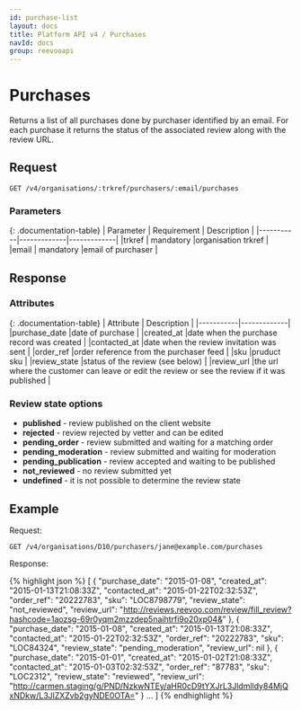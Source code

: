 ```yaml
---
id: purchase-list
layout: docs
title: Platform API v4 / Purchases
navId: docs
group: reevooapi
---
```


# Purchases

Returns a list of all purchases done by purchaser identified by an email.
For each purchase it returns the status of the associated review along with the review URL.

## **Request**

`GET /v4/organisations/:trkref/purchasers/:email/purchases`


### Parameters

{: .documentation-table}
| Parameter | Requirement | Description |
|-----------|-------------|-------------|
|trkref     | mandatory   |organisation trkref |
|email      | mandatory   |email of purchaser  |

## **Response**

### Attributes

{: .documentation-table}
| Attribute | Description |
|-----------|-------------|
|purchase_date    |date of purchase                                                                              |
|created_at       |date when the purchase record was created                                                     |
|contacted_at     |date when the review invitation was sent                                                      |
|order_ref        |order reference from the purchaser feed                                                       |
|sku              |pruduct sku                                                                                   |
|review_state     |status of the review (see below)                                                              |
|review_url       |the url where the customer can leave or edit the review or see the review if it was published |

### Review state options

- **published** - review published on the client website
- **rejected** - review rejected by vetter and can be edited
- **pending_order** - review submitted and waiting for a matching order
- **pending_moderation** - review submitted and waiting for moderation
- **pending_publication** - review accepted and waiting to be published
- **not_reviewed** - no review submitted yet
- **undefined** - it is not possible to determine the review state


## Example

Request:

`GET /v4/organisations/D10/purchasers/jane@example.com/purchases`

Response:

{% highlight json %}
[
  {
    "purchase_date": "2015-01-08",
    "created_at": "2015-01-13T21:08:33Z",
    "contacted_at": "2015-01-22T02:32:53Z",
    "order_ref": "20222783",
    "sku": "LOC8798779",
    "review_state": "not_reviewed",
    "review_url": "http://reviews.reevoo.com/review/fill_review?hashcode=1aozsg-69r0yqm2mzzdep5naihtrfi9o20xp04&"
  }, {
    "purchase_date": "2015-01-08",
    "created_at": "2015-01-13T21:08:33Z",
    "contacted_at": "2015-01-22T02:32:53Z",
    "order_ref": "20222783",
    "sku": "LOC84324",
    "review_state": "pending_moderation",
    "review_url": nil
  }, {
    "purchase_date": "2015-01-01",
    "created_at": "2015-01-02T21:08:33Z",
    "contacted_at": "2015-01-03T02:32:53Z",
    "order_ref": "87783",
    "sku": "LOC2312",
    "review_state": "reviewed",
    "review_url": "http://carmen.staging/g/PND/NzkwNTEy/aHR0cD9tYXJrL3Jldmlldy84MjQxNDkw/L3JlZXZvb2gyNDE0OTA="
  }
  ...
]
{% endhighlight %}
